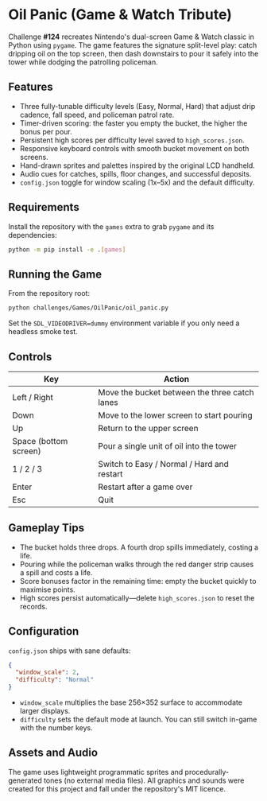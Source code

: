 # Oil Panic (Game & Watch Tribute)

Challenge **#124** recreates Nintendo's dual-screen Game & Watch classic in Python using `pygame`. The game features the
signature split-level play: catch dripping oil on the top screen, then dash downstairs to pour it safely into the tower while
dodging the patrolling policeman.

## Features

- Three fully-tunable difficulty levels (Easy, Normal, Hard) that adjust drip cadence, fall speed, and policeman patrol rate.
- Timer-driven scoring: the faster you empty the bucket, the higher the bonus per pour.
- Persistent high scores per difficulty level saved to `high_scores.json`.
- Responsive keyboard controls with smooth bucket movement on both screens.
- Hand-drawn sprites and palettes inspired by the original LCD handheld.
- Audio cues for catches, spills, floor changes, and successful deposits.
- `config.json` toggle for window scaling (1x–5x) and the default difficulty.

## Requirements

Install the repository with the `games` extra to grab `pygame` and its dependencies:

```bash
python -m pip install -e .[games]
```

## Running the Game

From the repository root:

```bash
python challenges/Games/OilPanic/oil_panic.py
```

Set the `SDL_VIDEODRIVER=dummy` environment variable if you only need a headless smoke test.

## Controls

| Key | Action |
| --- | ------ |
| Left / Right | Move the bucket between the three catch lanes |
| Down | Move to the lower screen to start pouring |
| Up | Return to the upper screen |
| Space (bottom screen) | Pour a single unit of oil into the tower |
| 1 / 2 / 3 | Switch to Easy / Normal / Hard and restart |
| Enter | Restart after a game over |
| Esc | Quit |

## Gameplay Tips

- The bucket holds three drops. A fourth drop spills immediately, costing a life.
- Pouring while the policeman walks through the red danger strip causes a spill and costs a life.
- Score bonuses factor in the remaining time: empty the bucket quickly to maximise points.
- High scores persist automatically—delete `high_scores.json` to reset the records.

## Configuration

`config.json` ships with sane defaults:

```json
{
  "window_scale": 2,
  "difficulty": "Normal"
}
```

- `window_scale` multiplies the base 256×352 surface to accommodate larger displays.
- `difficulty` sets the default mode at launch. You can still switch in-game with the number keys.

## Assets and Audio

The game uses lightweight programmatic sprites and procedurally-generated tones (no external media files). All graphics and
sounds were created for this project and fall under the repository's MIT licence.
